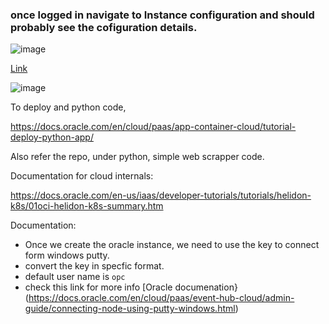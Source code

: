 
### once logged in navigate to Instance configuration and should probably see the cofiguration details.

![image](https://user-images.githubusercontent.com/6425536/177013688-9792fc11-b899-44f0-8270-c08e86f9254e.png)


[Link](https://cloud.oracle.com/compute/instance-configs/create?region=us-sanjose-1)

![image](https://user-images.githubusercontent.com/6425536/177013740-a0a6d35f-bded-482a-83bd-0a75cdfa6e76.png)

To deploy and python code,

https://docs.oracle.com/en/cloud/paas/app-container-cloud/tutorial-deploy-python-app/

Also refer the repo, under python, simple web scrapper code.

Documentation for cloud internals:

https://docs.oracle.com/en-us/iaas/developer-tutorials/tutorials/helidon-k8s/01oci-helidon-k8s-summary.htm

Documentation:
 - Once we create the oracle instance, we need to use the key to connect form windows putty.
 - convert the key in specfic format. 
 - default user name is `opc`
 - check this link for more info [Oracle documenation}(https://docs.oracle.com/en/cloud/paas/event-hub-cloud/admin-guide/connecting-node-using-putty-windows.html)
